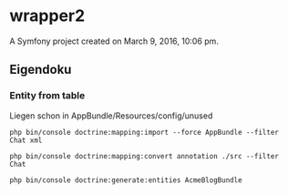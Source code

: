 wrapper2
========

A Symfony project created on March 9, 2016, 10:06 pm.


## Eigendoku

### Entity from table

Liegen schon in AppBundle/Resources/config/unused

```php bin/console doctrine:mapping:import --force AppBundle --filter Chat xml```

```php bin/console doctrine:mapping:convert annotation ./src --filter Chat```

```php bin/console doctrine:generate:entities AcmeBlogBundle```